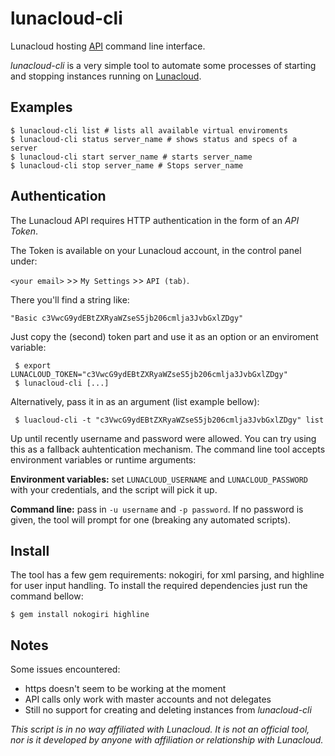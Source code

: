 # lunacloud-cli
Lunacloud hosting [API](https://www.lunacloud.com/docs/tech/compute-restful-api.pdf) command line interface.

*lunacloud-cli* is a very simple tool to automate some processes of starting and stopping instances running on [Lunacloud](http://lunacloud.com).

## Examples

```
$ lunacloud-cli list # lists all available virtual enviroments
$ lunacloud-cli status server_name # shows status and specs of a server
$ lunacloud-cli start server_name # starts server_name
$ lunacloud-cli stop server_name # Stops server_name
```

## Authentication

The Lunacloud API requires HTTP authentication in the form of an *API Token*.

The Token is available on your Lunacloud account, in the control panel under:

`<your email>` >> `My Settings` >> `API (tab)`.

There you'll find a string like:
```
"Basic c3VwcG9ydEBtZXRyaWZseS5jb206cmlja3JvbGxlZDgy"
```

Just copy the (second) token part and use it as an option or an enviroment variable:

```
 $ export LUNACLOUD_TOKEN="c3VwcG9ydEBtZXRyaWZseS5jb206cmlja3JvbGxlZDgy"
 $ lunacloud-cli [...]
```

Alternatively, pass it in as an argument (list example bellow):

```
 $ luacloud-cli -t "c3VwcG9ydEBtZXRyaWZseS5jb206cmlja3JvbGxlZDgy" list
```

Up until recently username and password were allowed. You can try using this as a fallback auhtentication mechanism. The command line tool accepts environment variables or runtime arguments:

**Environment variables:** set `LUNACLOUD_USERNAME` and  `LUNACLOUD_PASSWORD` with your credentials, and the script will pick it up.

**Command line:** pass in  `-u username` and `-p password`. If no password is given, the tool will prompt for one (breaking any automated scripts).

## Install

The tool has a few gem requirements: nokogiri, for xml parsing, and highline for user input handling. To install the required dependencies just run the command bellow:

```
$ gem install nokogiri highline
```

## Notes

Some issues encountered:

* https doesn't seem to be working at the moment
* API calls only work with master accounts and not delegates
* Still no support for creating and deleting instances from *lunacloud-cli*

*This script is in no way affiliated with Lunacloud. It is not an official tool, nor is it developed by anyone with affiliation or relationship with Lunacloud.*

